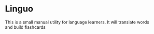 # Linguo
This is a small manual utility for language learners. It will translate words and build flashcards
